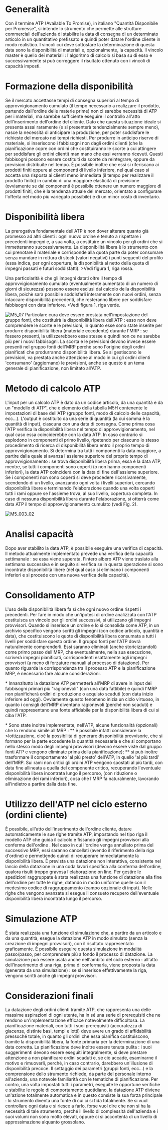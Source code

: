 # Generalità
Con il termine ATP (Available To Promise), in italiano "Quantità Disponibile per Promesse", si intende lo strumento che permette alle strutture commerciali dell'azienda di stabilire la data di consegna di un determinato articolo in un quantitativo prefissato e quindi poter datare l'ordine cliente in modo realistico.
I vincoli cui deve sottostare la determinazione di questa data sono la disponibilità di materiali e, opzionalmente, la capacità.
Il vincolo master è quello dei materiali :  l'algoritmo di calcolo si basa su di esso e successivamente si può correggere il risultato ottenuto con i vincoli di capacità imposti.

# Formazione della disponibilità
Se il mercato accettasse tempi di consegna superiori al tempo di approvvigionamento cumulato (il tempo necessario a realizzare il prodotto, partendo dall'ordine delle materie prime) non ci sarebbe
necessità di ATP per i materiali, ma sarebbe sufficiente eseguire il controllo all'atto dell'inserimento dell'ordine del cliente.
Dato che questa situazione ideale si presenta assai raramente (e si presenterà tendenzialmente sempre meno), nasce la necessità di anticipare la produzione, per poter soddisfare le richieste del mercato nei tempi richiesti.
Per produrre in anticipo riserve di materiale, si inseriscono i fabbisogni non dagli ordini clienti (che la pianificazione copre con ordini che costituiranno le scorte a cui attingere per soddisfare gli ordini
clienti) man mano che essi verranno ricevuti.
Questi fabbisogni possono essere costituiti da scorte da reintegrare, oppure da previsioni distribuite nel tempo.
È possibile inoltre che essi si riferiscano ai prodotti finiti oppure ai componenti di livello inferiore, nel qual caso si accetta una risposta ai clienti meno immediata (il tempo per realizzare il prodotto finito) in cambio di una maggiore elasticità di previsione (ovviamente se dai componenti è possibile ottenere un numero maggiore di prodotti finiti, che è la tendenza attuale del mercato, orientato a configurare l'offerta nel modo più variegato possibile) e di un minor costo di inventario.

# Disponibilità libera
La prerogativa fondamentale dell'ATP è non dover alterare quanto già promesso ad altri clienti :  ogni nuovo ordine è tenuto a rispettare i precedenti impegni e, a sua volta, a costituire un vincolo per gli ordini che si immetteranno successivamente.
La disponibilità libera è lo strumento con cui prenotare il materiale e corrisponde alla quota parte da poter consumare senza mandare in rottura di stock (valori negativi) i punti seguenti del profilo (essa indica, per ogni copertura, la disponibilità al netto della quota di impegni passati e futuri soddisfatti). >Vedi figura 1, riga rossa.

Una particolarità è che gli impegni datati oltre il tempo di approvvigionamento cumulato (eventualmente aumentato di un numero di giorni di sicurezza) possono essere esclusi dal calcolo della disponibilità libera, poichè sarà possibile soddisfarli interamente con nuovi ordini, senza intaccare disponibilità precedenti, che resteranno libere per soddisfare fabbisogni con data inferiore. >Vedi figura 1, riga verde.

![M5_07](https://doc.smeup.com/immagini/MBDOC_VIS-M5_003/M5_07.png)
Particolare cura deve essere prestata nell'impostazione del gruppo fonti, che costituirà la disponibilità libera dell'ATP :  esso non deve comprendere le scorte e le previsioni, in quanto esse sono state inserite per produrre disponibilità libera (materiale eccedente) durante l'MRP :  se fossero presenti, la utilizzerebbero esse stesse e quindi non ce ne sarebbe più per i nuovi fabbisogni.
La scorta e le previsioni devono invece essere presenti nel gruppo fonti dell'MRP perchè sono l'origine degli ordini pianificati che produrranno disponibilità libera. Se si gestiscono le previsioni, va
prestata anche attenzione al modo in cui gli ordini clienti 'consumano' (aggiornano) le previsioni, anche se questo è un tema generale di pianificazione, non limitato all'ATP.

# Metodo di calcolo ATP
L'input per un calcolo ATP è dato da un codice articolo, da una quantità e da un "modello di ATP", che è elemento della tabella M5H contenente le impostazioni di base dell'ATP (gruppo fonti, modo di calcolo delle capacità, ecc...).
L'output è costituito da una serie di quantità (la cui somma è la quantità di input), ciascuna con una data di consegna.
Come prima cosa l'ATP verifica la disponibilità libera nel tempo di approvvigionamento, nel qual caso essa coinciderebbe con la data ATP. In caso contrario si esplodono in componenti di primo livello, ripetendo per ciascuno lo stesso procedimento di ricerca di disponibilità libera entro il proprio tempo di approvvigionamento.
Si determina tra tutti i componenti la data maggiore, a partire dalla quale si avanza l'assieme superiore del proprio tempo di approvvigionamento :  se trova disponibilità libera prima, essa è la data ATP, mentre, se tutti i componenti sono coperti (o non hanno componenti inferiori), la data ATP coinciderà con la data di fine dell'assieme superiore.
Se i componenti non sono coperti si deve procedere ricorsivamente, scendendo di un livello, avanzando ogni volta i livelli superiori, cercando disponibilità libere e terminando l'elaborazione quando una volta coperti tutti i rami oppure se l'assieme trova, al suo livello, copertura completa. In caso di nessuna disponibilità libera durante l'elaborazione, si otterrà come data ATP il tempo di approvvigionamento cumulato (vedi Fig. 2).

![M5_003_02](https://doc.smeup.com/immagini/MBDOC_VIS-M5_003/M5_003_02.png)
# Analisi capacità
Dopo aver stabilito la data ATP, è possibile eseguire una verifica di capacità.
Il metodo attualmente implementato prevede una verifica della capacità settimanale :  se essa viene superata, l'intero albero ATP viene traslato alla settimana successiva e in seguito si verifica se in questa operazione si sono incontrate disponibilità libere (nel qual caso si eliminano i componenti inferiori e si procede con una nuova verifica della capacità).

# Consolidamento ATP
L'uso della disponibilità libera fa sì che ogni nuovo ordine rispetti i precedenti.
Per fare in modo che un'ipotesi di ordine analizzata con l'ATP costituisca un vincolo per gli ordini successivi, si utilizzano gli impegni provvisori.
Quando si inserisce un ordine e lo si consolida come ATP, in un archivio specifico vengono scritti gli impegni (con codice articolo, quantità e data), che costituiscono le quote di disponibilità libera
consumata a tutti i livelli per soddisfare questo ordine. Il gruppo fonti per l'ATP dovrà naturalmente comprenderli.
Essi saranno eliminati (anche storicizzandoli) come primo passo dell'MRP, che eventualmente, nella sua esecuzione, scriverà impegni pianificati, corrispondenti esattamente agli impegni provvisori (a meno di forzature manuali al processo di datazione).
Per quanto riguarda la corrispondenza tra il processo ATP e la pianificazione MRP, è necessario fare alcune considerazioni.

 \* Innanzitutto la datazione ATP permetterà all'MRP di avere in input dei fabbisogni primari più "ragionevoli" (con una data fattibile) e quindi l'MRP non pianificherà ordini di produzione o acquisto scaduti (con data inizio inferiore ad oggi). Ovviamente questo fenomeno inizia un ciclo virtuoso, in quanto i consigli dell'MRP diventano ragionevoli (perché non scaduti) e quindi rappresentano una fonte affidabile per la disponibilità libera di cui si ciba l'ATP.

 \* Sono state inoltre implementate, nell'ATP, alcune funzionalità (opzionali) che lo rendono simile all'MRP : 
 \*\* è possibile infatti considerare la >lottizzazione, cioè la possibilità di generare disponibilità provvisorie, che si formano per la parte eccedente la quantità necessaria e che si comportano nello stesso modo degli impegni provvisori (devono essere viste dal gruppo fonti ATP e vengono eliminate prima della pianificazione);
 \*\* si può inoltre trasformare il comportamento 'al più presto' dell'ATP, in quello 'al più tardi' dell'MRP.
Sui rami non critici gli ordini ATP vengono spostati al più tardi, con data fine allineata a quella del componente critico, recuperando l'eventuale disponibilità libera incontrata lungo il percorso, (con riduzione o eliminazione dei rami inferiori), cosa che l'MRP fa naturalmente, lavorando all'indietro a partire dalla data fine.

# Utilizzo dell'ATP nel ciclo esterno (ordini cliente)
È possibile, all'atto dell'inserimento dell'ordine cliente, datare automaticamente le sue righe tramite ATP, impostando nel tipo riga il modello ATP che guida il calcolo e fissando gli impegni provvisori alla conferma dell'ordine .
Nel caso in cui l'ordine venga annullato prima del successivo MRP, essi saranno cancellati (avendo il riferimento della riga d'ordine) e permettendo quindi di recuperare immediatamente la disponibilità libera.
È prevista una datazione non interattiva, consistente nel lancio della datazione in una coda lavori specifica alla conferma dell'ordine, qualora risulti troppo gravosa l'elaborazione on line.
Per gestire le spedizioni raggruppate è stata realizzata una funzione di datazione alla fine dell'ordine per tutte le righe, datando in modo uniforme quelle con il medesimo codice di raggruppamento (campo opzionale di input).
Nelle righe che vengono avanzate si esegue il consueto recupero dell'eventuale disponibilità libera incontrata lungo il percorso.

# Simulazione ATP
È stata realizzata una funzione di simulazione che, a partire da un articolo e da una quantità, esegue la datazione ATP in modo simulato (senza la creazione di impegni provvisori), con il risultato rappresentato graficamente. È possibile eseguire questa simulazione in modalità passo/passo, per comprendere più a fondo il processo di datazione.
La simulazione può essere usata anche nell'ambito del ciclo esterno :  all'atto dell'inserimento di una riga, prima di confermarla, viene proposta la data (generata da una simulazione) :  se si inserisce
effettivamente la riga, vengono scritti anche gli impegni provvisori.

# Considerazioni finali
La datazione degli ordini clienti tramite ATP, che rappresenta una delle massime aspirazioni di ogni utente, ha in sé una serie di prerequisiti che ne rendono un'implementazione efficace notevolmente
difficoltosa.
La pianificazione materiali, con tutti i suoi prerequisiti (accuratezza di giacenze, distinte basi, tempi e lotti) deve avere un grado di affidabilità pressoché totale, in quanto gli ordini che essa pianifica costituiscono, tramite la disponibilità libera, la fonte primaria per la determinazione di una data corretta.
La pianificazione deve inoltre essere tenuta pulita :  i suoi suggerimenti devono essere eseguiti integralmente, si deve prestare attenzione a non pianificare ordini scaduti e, se ciò accade, esaminarne il motivo e rimuoverli, perché, in caso contrario, darebbero un'illusione di disponibilità precoce.
Il settaggio dei parametri (gruppi fonti, ecc...) e la comprensione dello strumento richiede, da parte del personale interno all'azienda, una notevole familiarità con le tematiche di pianificazione.
Per contro, una volta impostati tutti i parametri, eseguite le opportune verifiche e stabilite le regole di comportamento quotidiano, la datazione ATP diviene un'azione totalmente automatica e in questo consiste la sua forza principale :  lo strumento diventa una fonte di cui ci si fida totalmente. Se si vuol controllare ogni data e si riesce a farlo, forse vuol dire che non si ha la necessità di tale strumento, perché il livello di complessità dell'azienda e i suoi volumi non sono molto elevati, oppure ci si accontenta di un livello di approssimazione alquanto grossolano.
